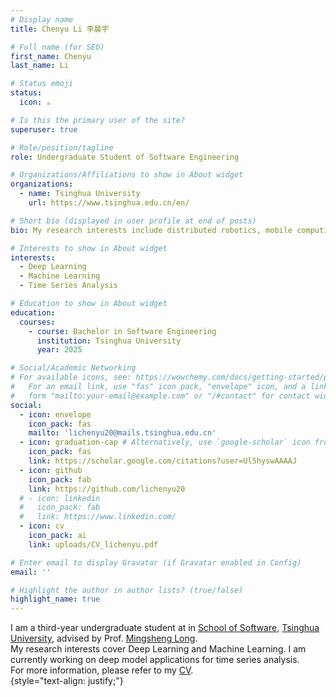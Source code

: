 ```yaml
---
# Display name
title: Chenyu Li 李晨宇

# Full name (for SEO)
first_name: Chenyu
last_name: Li

# Status emoji
status:
  icon: ☕️

# Is this the primary user of the site?
superuser: true

# Role/position/tagline
role: Undergraduate Student of Software Engineering

# Organizations/Affiliations to show in About widget
organizations:
  - name: Tsinghua University
    url: https://www.tsinghua.edu.cn/en/

# Short bio (displayed in user profile at end of posts)
bio: My research interests include distributed robotics, mobile computing and programmable matter.

# Interests to show in About widget
interests:
  - Deep Learning
  - Machine Learning
  - Time Series Analysis

# Education to show in About widget
education:
  courses:
    - course: Bachelor in Software Engineering
      institution: Tsinghua University
      year: 2025

# Social/Academic Networking
# For available icons, see: https://wowchemy.com/docs/getting-started/page-builder/#icons
#   For an email link, use "fas" icon pack, "envelope" icon, and a link in the
#   form "mailto:your-email@example.com" or "/#contact" for contact widget.
social:
  - icon: envelope
    icon_pack: fas
    mailto: 'lichenyu20@mails.tsinghua.edu.cn'
  - icon: graduation-cap # Alternatively, use `google-scholar` icon from `ai` icon pack
    icon_pack: fas
    link: https://scholar.google.com/citations?user=Ul5hyswAAAAJ
  - icon: github
    icon_pack: fab
    link: https://github.com/lichenyu20
  # - icon: linkedin
  #   icon_pack: fab
  #   link: https://www.linkedin.com/
  - icon: cv
    icon_pack: ai
    link: uploads/CV_lichenyu.pdf

# Enter email to display Gravatar (if Gravatar enabled in Config)
email: ''

# Highlight the author in author lists? (true/false)
highlight_name: true
---
```


I am a third-year undergraduate student at in [School of Software](https://www.thss.tsinghua.edu.cn/), [Tsinghua University](https://www.tsinghua.edu.cn/en/), advised by Prof. [Mingsheng Long](http://ise.thss.tsinghua.edu.cn/~mlong/).<br>
My research interests cover Deep Learning and Machine Learning. I am currently working on deep model applications for time series analysis.<br>
For more information, please refer to my [CV](uploads/CV_lichenyu.pdf).<br>
{style="text-align: justify;"}
